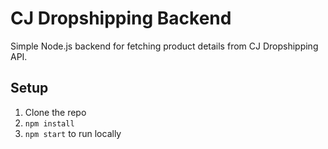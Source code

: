 # CJ Dropshipping Backend

Simple Node.js backend for fetching product details from CJ Dropshipping API.

## Setup

1. Clone the repo
2. `npm install`
3. `npm start` to run locally
